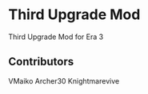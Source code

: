 # Third Upgrade Mod
 Third Upgrade Mod for Era 3

## Contributors
 VMaiko
 Archer30
 Knightmarevive
